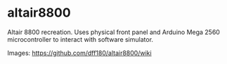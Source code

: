 # altair8800
Altair 8800 recreation. Uses physical front panel and Arduino Mega 2560 microcontroller to interact with software simulator.

Images: https://github.com/dff180/altair8800/wiki
